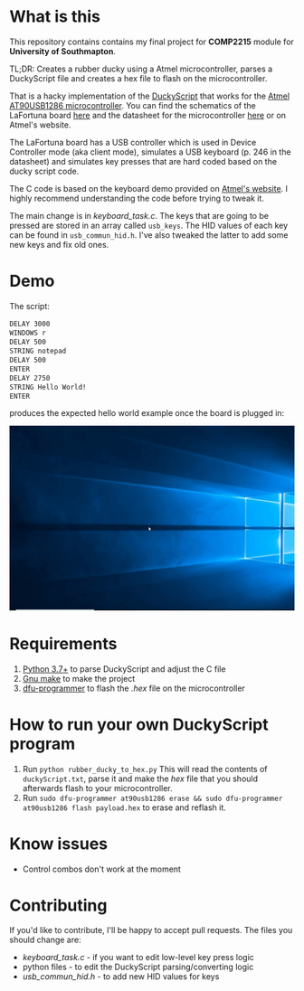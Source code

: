 # What is this

This repository contains contains my final project for **COMP2215** module for **University of Southmapton**.

TL;DR: Creates a rubber ducky using a Atmel microcontroller, parses a DuckyScript file and creates a hex file to flash on the microcontroller.

That is a hacky implementation of the [DuckyScript](https://github.com/hak5darren/USB-Rubber-Ducky/wiki/Duckyscript) that works for the [Atmel AT90USB1286 microcontroller](https://www.microchip.com/wwwproducts/en/AT90USB1286).
You can find the schematics of the LaFortuna board [here](https://github.com/ViktorBarzin/LaFortunaRubberDucky/blob/master/lafortuna-schem.pdf) and the datasheet for the microcontroller [here](https://github.com/ViktorBarzin/LaFortunaRubberDucky/blob/master/at90usb1286_doc7593.pdf) or on Atmel's website.

The LaFortuna board has a USB controller which is used in Device Controller mode (aka client mode), simulates a USB keyboard (p. 246 in the datasheet) and simulates key presses that are hard coded based on the ducky script code.

The C code is based on the keyboard demo provided on [Atmel's website](https://www.microchip.com/wwwAppNotes/AppNotes.aspx?appnote=en591888). I highly recommend understanding the code before trying to tweak it.

The main change is in *keyboard_task.c*. The keys that are going to be pressed are stored in an array called `usb_keys`.
The HID values of each key can be found in `usb_commun_hid.h`.
I've also tweaked the latter to add some new keys and fix old ones.

# Demo

The script:
```
DELAY 3000
WINDOWS r
DELAY 500
STRING notepad
DELAY 500
ENTER
DELAY 2750
STRING Hello World!
ENTER
```
produces the expected hello world example once the board is plugged in:

![](lafortuna-rubber-ducky-demo.gif)

# Requirements

1. [Python 3.7+](https://www.python.org/downloads/release/python-370/) to parse DuckyScript and adjust the C file
2. [Gnu make](https://www.gnu.org/software/make/) to make the project
3. [dfu-programmer](https://dfu-programmer.github.io/) to flash the *.hex* file on the microcontroller

# How to run your own DuckyScript program

1. Run ```python rubber_ducky_to_hex.py```
This will read the contents of ```duckyScript.txt```, parse it and make the *hex* file that you should afterwards flash to your microcontroller.
2. Run ```sudo dfu-programmer at90usb1286 erase && sudo dfu-programmer at90usb1286 flash payload.hex``` to erase and reflash it.

# Know issues

- Control combos don't work at the moment

# Contributing

If you'd like to contribute, I'll be happy to accept pull requests.
The files you should change are:
- *keyboard_task.c* - if you want to edit low-level key press logic
- python files - to edit the DuckyScript parsing/converting logic
- *usb_commun_hid.h* - to add new HID values for keys
